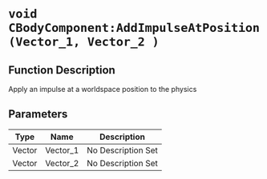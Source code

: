 # `void CBodyComponent:AddImpulseAtPosition(Vector_1, Vector_2 )`
## Function Description
Apply an impulse at a worldspace position to the physics
## Parameters
Type|Name|Description
--|--|--
Vector|Vector_1|No Description Set
Vector|Vector_2|No Description Set
